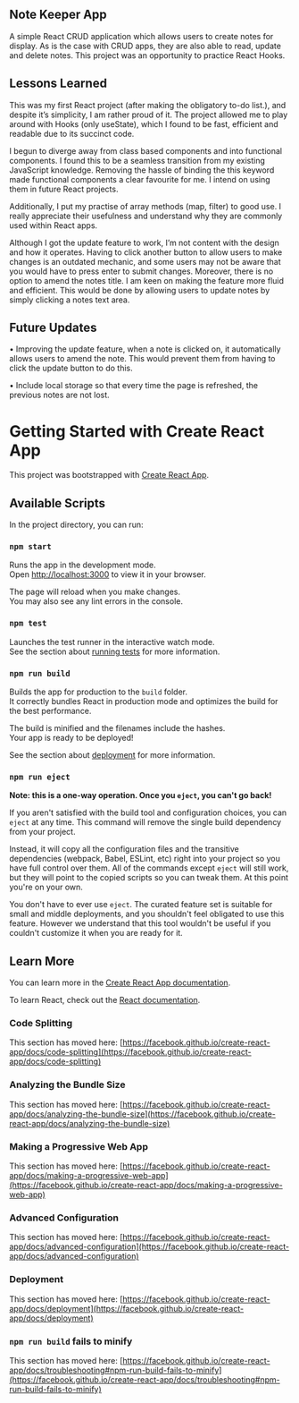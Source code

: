 ## Note Keeper App

A simple React CRUD application which allows users to create notes for display. As is the case with CRUD apps, they are also able to read, update and delete notes. This project was an opportunity to practice React Hooks.

## Lessons Learned

This was my first React project (after making the obligatory to-do list.), and despite it’s simplicity, I am rather proud of it. The project allowed me to play around with Hooks (only useState), which I found to be fast, efficient and readable due to its succinct code.

I begun to diverge away from class based components and into functional components. I found this to be a seamless transition from my existing JavaScript knowledge. Removing the hassle of binding the this keyword made functional components a clear favourite for me. I intend on using them in future React projects.

Additionally, I put my practise of array methods (map, filter) to good use. I really appreciate their usefulness and understand why they are commonly used within React apps.

Although I got the update feature to work, I’m not content with the design and how it operates. Having to click another button to allow users to make changes is an outdated mechanic, and some users may not be aware that you would have to press enter to submit changes. Moreover, there is no option to amend the notes title. I am keen on making the feature more fluid and efficient. This would be done by allowing users to update notes by simply clicking a notes text area.

## Future Updates

• Improving the update feature, when a note is clicked on, it automatically allows users to amend the note. This would prevent them from having to click the update button to do this.

• Include local storage so that every time the page is refreshed, the previous notes are not lost.

# Getting Started with Create React App

This project was bootstrapped with [Create React App](https://github.com/facebook/create-react-app).

## Available Scripts

In the project directory, you can run:

### `npm start`

Runs the app in the development mode.\
Open [http://localhost:3000](http://localhost:3000) to view it in your browser.

The page will reload when you make changes.\
You may also see any lint errors in the console.

### `npm test`

Launches the test runner in the interactive watch mode.\
See the section about [running tests](https://facebook.github.io/create-react-app/docs/running-tests) for more information.

### `npm run build`

Builds the app for production to the `build` folder.\
It correctly bundles React in production mode and optimizes the build for the best performance.

The build is minified and the filenames include the hashes.\
Your app is ready to be deployed!

See the section about [deployment](https://facebook.github.io/create-react-app/docs/deployment) for more information.

### `npm run eject`

**Note: this is a one-way operation. Once you `eject`, you can't go back!**

If you aren't satisfied with the build tool and configuration choices, you can `eject` at any time. This command will remove the single build dependency from your project.

Instead, it will copy all the configuration files and the transitive dependencies (webpack, Babel, ESLint, etc) right into your project so you have full control over them. All of the commands except `eject` will still work, but they will point to the copied scripts so you can tweak them. At this point you're on your own.

You don't have to ever use `eject`. The curated feature set is suitable for small and middle deployments, and you shouldn't feel obligated to use this feature. However we understand that this tool wouldn't be useful if you couldn't customize it when you are ready for it.

## Learn More

You can learn more in the [Create React App documentation](https://facebook.github.io/create-react-app/docs/getting-started).

To learn React, check out the [React documentation](https://reactjs.org/).

### Code Splitting

This section has moved here: [https://facebook.github.io/create-react-app/docs/code-splitting](https://facebook.github.io/create-react-app/docs/code-splitting)

### Analyzing the Bundle Size

This section has moved here: [https://facebook.github.io/create-react-app/docs/analyzing-the-bundle-size](https://facebook.github.io/create-react-app/docs/analyzing-the-bundle-size)

### Making a Progressive Web App

This section has moved here: [https://facebook.github.io/create-react-app/docs/making-a-progressive-web-app](https://facebook.github.io/create-react-app/docs/making-a-progressive-web-app)

### Advanced Configuration

This section has moved here: [https://facebook.github.io/create-react-app/docs/advanced-configuration](https://facebook.github.io/create-react-app/docs/advanced-configuration)

### Deployment

This section has moved here: [https://facebook.github.io/create-react-app/docs/deployment](https://facebook.github.io/create-react-app/docs/deployment)

### `npm run build` fails to minify

This section has moved here: [https://facebook.github.io/create-react-app/docs/troubleshooting#npm-run-build-fails-to-minify](https://facebook.github.io/create-react-app/docs/troubleshooting#npm-run-build-fails-to-minify)
